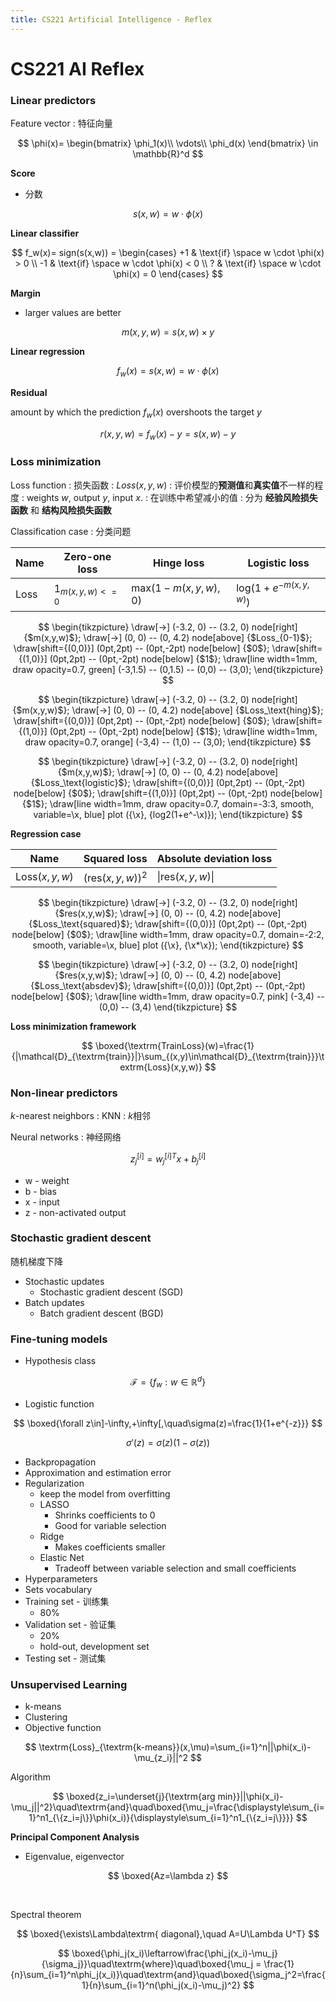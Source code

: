 ```yaml
---
title: CS221 Artificial Intelligence - Reflex
---
```


# CS221 AI Reflex

### Linear predictors

Feature vector
: 特征向量

$$
\phi(x)=
\begin{bmatrix}
\phi_1(x)\\
\vdots\\
\phi_d(x)
\end{bmatrix}
\in \mathbb{R}^d
$$

**Score**

- 分数

$$
s(x,w) = w \cdot \phi(x)
$$

**Linear classifier**

$$
f_w(x)=
sign(s(x,w)) =
\begin{cases}
+1 & \text{if} \space w \cdot \phi(x) > 0 \\
-1 & \text{if} \space w \cdot \phi(x) < 0 \\
?  & \text{if} \space w \cdot \phi(x) = 0
\end{cases}
$$

**Margin**

- larger values are better

$$
m(x,y,w) = s(x,w) \times y
$$

**Linear regression**

$$
f_w(x) = s(x,w) = w \cdot \phi(x)
$$

**Residual**

amount by which the prediction $f_w(x)$ overshoots the target $y$

$$
r(x,y,w) = f_w(x) - y = s(x,w) - y
$$

### Loss minimization

Loss function
: 损失函数
: $Loss(x,y,w)$
: 评价模型的**预测值**和**真实值**不一样的程度
: weights $w$, output $y$, input $x$.
: 在训练中希望减小的值
: 分为 **经验风险损失函数** 和 **结构风险损失函数**

Classification case
: 分类问题

| Name | Zero-one loss       | Hinge loss                 | Logistic loss                 |
| ---- | ------------------- | -------------------------- | ----------------------------- |
| Loss | $1_{m(x,y,w) <= 0}$ | $\text{max}(1−m(x,y,w),0)$ | $\text{log}(1+e^{−m(x,y,w)})$ |

$$
\begin{tikzpicture}
  \draw[->] (-3.2, 0) -- (3.2, 0) node[right] {$m(x,y,w)$};
  \draw[->] (0, 0) -- (0, 4.2) node[above] {$Loss_{0-1}$};
  \draw[shift={(0,0)}] (0pt,2pt) -- (0pt,-2pt) node[below] {$0$};
  \draw[shift={(1,0)}] (0pt,2pt) -- (0pt,-2pt) node[below] {$1$};
  \draw[line width=1mm, draw opacity=0.7, green] (-3,1.5) -- (0,1.5) -- (0,0) -- (3,0);
\end{tikzpicture}
$$

$$
\begin{tikzpicture}
  \draw[->] (-3.2, 0) -- (3.2, 0) node[right] {$m(x,y,w)$};
  \draw[->] (0, 0) -- (0, 4.2) node[above] {$Loss_\text{hing}$};
  \draw[shift={(0,0)}] (0pt,2pt) -- (0pt,-2pt) node[below] {$0$};
  \draw[shift={(1,0)}] (0pt,2pt) -- (0pt,-2pt) node[below] {$1$};
  \draw[line width=1mm, draw opacity=0.7, orange] (-3,4) -- (1,0) -- (3,0);
\end{tikzpicture}
$$

$$
\begin{tikzpicture}
  \draw[->] (-3.2, 0) -- (3.2, 0) node[right] {$m(x,y,w)$};
  \draw[->] (0, 0) -- (0, 4.2) node[above] {$Loss_\text{logistic}$};
  \draw[shift={(0,0)}] (0pt,2pt) -- (0pt,-2pt) node[below] {$0$};
  \draw[shift={(1,0)}] (0pt,2pt) -- (0pt,-2pt) node[below] {$1$};
  \draw[line width=1mm, draw opacity=0.7, domain=-3:3, smooth, variable=\x, blue] plot ({\x}, {log2(1+e^-\x)});
\end{tikzpicture}
$$

**Regression case**

| Name                   | Squared loss              | Absolute deviation loss   |
| ---------------------- | ------------------------- | ------------------------- |
| $\textrm{Loss}(x,y,w)$ | $(\textrm{res}(x,y,w))^2$ | $\|\textrm{res}(x,y,w)\|$ |

$$
\begin{tikzpicture}
  \draw[->] (-3.2, 0) -- (3.2, 0) node[right] {$res(x,y,w)$};
  \draw[->] (0, 0) -- (0, 4.2) node[above] {$Loss_\text{squared}$};
  \draw[shift={(0,0)}] (0pt,2pt) -- (0pt,-2pt) node[below] {$0$};
  \draw[line width=1mm, draw opacity=0.7, domain=-2:2, smooth, variable=\x, blue] plot ({\x}, {\x*\x});
\end{tikzpicture}
$$

$$
\begin{tikzpicture}
  \draw[->] (-3.2, 0) -- (3.2, 0) node[right] {$res(x,y,w)$};
  \draw[->] (0, 0) -- (0, 4.2) node[above] {$Loss_\text{absdev}$};
  \draw[shift={(0,0)}] (0pt,2pt) -- (0pt,-2pt) node[below] {$0$};
  \draw[line width=1mm, draw opacity=0.7, pink] (-3,4) -- (0,0) -- (3,4)
\end{tikzpicture}
$$

**Loss minimization framework**

$$
\boxed{\textrm{TrainLoss}(w)=\frac{1}{|\mathcal{D}_{\textrm{train}}|}\sum_{(x,y)\in\mathcal{D}_{\textrm{train}}}\textrm{Loss}(x,y,w)}
$$

### Non-linear predictors

$k$-nearest neighbors
: KNN
: $k$相邻

Neural networks
: 神经网络

$$
z_j^{[i]}={w_j^{[i]}}^Tx+b_j^{[i]}
$$

- w - weight
- b - bias
- x - input
- z - non-activated output

### Stochastic gradient descent

随机梯度下降

- Stochastic updates
  - Stochastic gradient descent (SGD)
- Batch updates
  - Batch gradient descent (BGD)

### Fine-tuning models

- Hypothesis class

$$
\mathcal{F}=\left\{f_w:w\in\mathbb{R}^d\right\}
$$

- Logistic function

$$
\boxed{\forall z\in]-\infty,+\infty[,\quad\sigma(z)=\frac{1}{1+e^{-z}}}
$$

$$
\sigma'(z)=\sigma(z)(1-\sigma(z))
$$

- Backpropagation
- Approximation and estimation error
- Regularization
  - keep the model from overfitting
  - LASSO
    - Shrinks coefficients to 0
    - Good for variable selection
  - Ridge
    - Makes coefficients smaller
  - Elastic Net
    - Tradeoff between variable selection and small coefficients
- Hyperparameters
- Sets vocabulary
- Training set - 训练集
  - 80%
- Validation set - 验证集
  - 20%
  - hold-out, development set
- Testing set - 测试集

### Unsupervised Learning

- k-means
- Clustering
- Objective function

$$
\textrm{Loss}_{\textrm{k-means}}(x,\mu)=\sum_{i=1}^n||\phi(x_i)-\mu_{z_i}||^2
$$

Algorithm

$$
\boxed{z_i=\underset{j}{\textrm{arg min}}||\phi(x_i)-\mu_j||^2}\quad\textrm{and}\quad\boxed{\mu_j=\frac{\displaystyle\sum_{i=1}^n1_{\{z_i=j\}}\phi(x_i)}{\displaystyle\sum_{i=1}^n1_{\{z_i=j\}}}}
$$

**Principal Component Analysis**

- Eigenvalue, eigenvector

$$
\boxed{Az=\lambda z}
$$

​

Spectral theorem

$$
\boxed{\exists\Lambda\textrm{ diagonal},\quad A=U\Lambda U^T}
$$

$$
\boxed{\phi_j(x_i)\leftarrow\frac{\phi_j(x_i)-\mu_j}{\sigma_j}}\quad\textrm{where}\quad\boxed{\mu_j = \frac{1}{n}\sum_{i=1}^n\phi_j(x_i)}\quad\textrm{and}\quad\boxed{\sigma_j^2=\frac{1}{n}\sum_{i=1}^n(\phi_j(x_i)-\mu_j)^2}
$$
